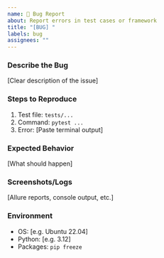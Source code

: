 ```yaml
---
name: 🐛 Bug Report
about: Report errors in test cases or framework
title: "[BUG] "
labels: bug
assignees: ""
---
```


### Describe the Bug
[Clear description of the issue]

### Steps to Reproduce
1. Test file: `tests/...`
2. Command: `pytest ...`
3. Error: [Paste terminal output]

### Expected Behavior
[What should happen]

### Screenshots/Logs
[Allure reports, console output, etc.]

### Environment
- OS: [e.g. Ubuntu 22.04]
- Python: [e.g. 3.12]
- Packages: `pip freeze`